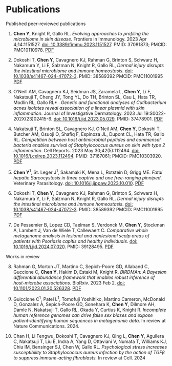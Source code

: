 # Publications

Published peer-reviewed publications


1. **Chen Y**, Knight R, Gallo RL. _Evolving approaches to profiling the microbiome in skin disease_. Frontiers in Immunology. 2023 Apr 4;14:1151527. [doi: 10.3389/fimmu.2023.1151527](https://pubmed.ncbi.nlm.nih.gov/37081873/). PMID: 37081873; PMCID: PMC10110978. [PDF](PDFs/Chen_2023_FrontImmuno_Review.pdf)

2. Dokoshi T, **Chen Y**, Cavagnero KJ, Rahman G, Brinton S, Schwarz H, Nakamura Y, Li F, Salzman N, Knight R, Gallo RL, _Dermal injury disrupts the intestinal microbiome and immune homeostasis_. [doi: 10.1038/s41467-024-47072-3](https://www.nature.com/articles/s41467-024-47072-3#citeas). PMID: 38589392 PMCID: PMC11001995 [PDF](PDFs/Dokoshi_2024_NatComms.pdf)

3. O’Neill AM, Cavagnero KJ, Seidman JS, Zaramela L, **Chen Y**, Li F, Nakatsuji T,  Cheng JY, Tong YL, Do TH, Brinton SL, Cau L, Hata TR, Modlin RL, Gallo RL* . _Genetic and functional analyses of Cutibacterium acnes isolates reveal association of a linear plasmid with skin inflammation_. Journal of Investigative Dermatology. 2023 Jul 19:S0022-202X(23)02415-6. [doi: 10.1016/j.jid.2023.05.029](https://pubmed.ncbi.nlm.nih.gov/37478901/). PMID: 37478901. [PDF](PDFs/ONeil_2023_JID.pdf)

4. Nakatsuji T, Brinton SL, Cavagnero KJ, O’Neil AM, **Chen Y**, Dokoshi T, Butcher AM, Osuoji O, Shafiq F, Espinoza JL, Dupont CL, Hata TR, Gallo RL. _Competition between host antimicrobial peptides and commensal bacteria enables survival of Staphylococcus aureus on skin with type 2 inflammation_. Cell Reports. 2023 May 30;42(5):112494. [doi: 10.1016/j.celrep.2023.112494](https://pubmed.ncbi.nlm.nih.gov/37167061/). PMID: 37167061; PMCID: PMC10303920. [PDF](PDFs/Nakatsiji_2023_CellRep.pdf)

5. **Chen Y**<sup>1</sup>, St. Leger J<sup>1</sup>, Sakamaki K, Mena L, Rotstein D, Grigg ME. _Fatal hepatic Sarcocystosis in three captive and one free-ranging pinniped_. Veterinary Parasitology. [doi: 10.1016/j.ijppaw.2023.10.010](https://www.sciencedirect.com/science/article/pii/S2213224423000871?via%3Dihub). [PDF](PDFs/Chen_2023_IJP.pdf)

6. Dokoshi T, **Chen Y**, Cavagnero KJ, Rahman G, Brinton S, Schwarz H, Nakamura Y, Li F, Salzman N, Knight R, Gallo RL. _Dermal injury disrupts the intestinal microbiome and immune homeostasis_. [doi: 10.1038/s41467-024-47072-3](https://www.nature.com/articles/s41467-024-47072-3#citeas). PMID: 38589392 PMCID: PMC11001995 [PDF](PDFs/Dokoshi_2024_NatComms.pdf)

7. De Pessemier B, Lopez CD, Taelman S, Verdonck M, **Chen Y**, Stockman A, Lambert J, Van de Wiele T, Callewaert C. _Comparative whole metagenome analysis in lesional and nonlesional scalp areas of patients with Psoriasis capitis and healthy individuals._ [doi: 10.1016/j.jid.2024.07.020](https://www.sciencedirect.com/science/article/pii/S0022202X24019845). PMID: 39128495. [PDF](PDFs/DePessemier_2024_JID.pdf)

Works in review 

8. Rahman G, Morton JT, Martino C, Sepich-Poore GD, Allaband C, Guccione C, **Chen Y**, Hakim D, Estaki M, Knight R. _BIRDMAn: A Bayesian differential abundance framework that enables robust inference of host-microbe associations_. BioRxiv. 2023 Feb 2. [doi: 10.1101/2023.01.30.526328](https://www.biorxiv.org/content/10.1101/2023.01.30.526328v1). [PDF](PDFs/Rahman_2023_BioRxiv.pdf)

9. Guiccione C<sup>1</sup>, Patel L<sup>1</sup>, Tomofuji Yoshihiko, Martino Cameron, McDonald D, Gonzalez A, Sepich-Poore GD, Sonehara K, **Chen Y**, Dilmore AH, Damle N, Nakatsuji T, Gallo RL, Okada Y, Curtius K, Knight R. _Incomplete human reference genomes can drive false sex biases and expose patient-identifying human sequences in metagenomic data_. In review at Nature Communications. 2024.

10. Chan H, Li Fengwu, Dokoshi T, Cavagnero KJ, Qing L, **Chen Y**, Aguilera C, Nakatsuji T, Liu E, Indra A, Yang D, Ottaviani V, Numata T, Williams KJ,  Chiu IM, Bensinger SJ, Chen W, Gallo RL. _Psychological stress increases susceptibility to Staphylococcus aureus infection by the action of TGFβ to suppress immune-acting fibroblasts._ In review at Cell. 2024
